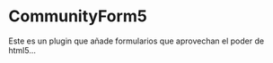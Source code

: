 CommunityForm5
==============

Este es un plugin que añade formularios que aprovechan el poder de html5...
